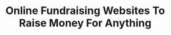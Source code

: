 ---
blog: https://blog.fundly.com/
facebook: http://facebook.com/fundly
googleplus: http://plus.google.com/+FundlyOnlineFundraising
instagram: http://instagram.com/fundly
logohandle: fundly
pinterest: http://pinterest.com/fundly
sort: fundly
title: Online Fundraising Websites To Raise Money For Anything
twitter: https://x.com/fundly
website: https://fundly.com/
wikipedia: https://en.wikipedia.org/wiki/Fundly
---